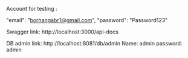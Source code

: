Account for testing :

  "email": "borhangabr1@gmail.com",
  "password": "Password123"


Swagger link: http://localhost:3000/api-docs

DB admin link: http://localhost:8081/db/admin
Name: admin password: admin
